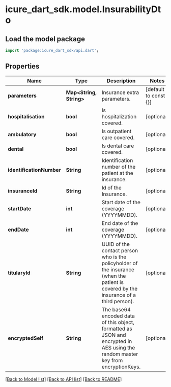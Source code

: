 # icure_dart_sdk.model.InsurabilityDto

## Load the model package
```dart
import 'package:icure_dart_sdk/api.dart';
```

## Properties
Name | Type | Description | Notes
------------ | ------------- | ------------- | -------------
**parameters** | **Map<String, String>** | Insurance extra parameters. | [default to const {}]
**hospitalisation** | **bool** | Is hospitalization covered. | [optional]
**ambulatory** | **bool** | Is outpatient care covered. | [optional]
**dental** | **bool** | Is dental care covered. | [optional]
**identificationNumber** | **String** | Identification number of the patient at the insurance. | [optional]
**insuranceId** | **String** | Id of the Insurance. | [optional]
**startDate** | **int** | Start date of the coverage (YYYYMMDD). | [optional]
**endDate** | **int** | End date of the coverage (YYYYMMDD). | [optional]
**titularyId** | **String** | UUID of the contact person who is the policyholder of the insurance (when the patient is covered by the insurance of a third person). | [optional]
**encryptedSelf** | **String** | The base64 encoded data of this object, formatted as JSON and encrypted in AES using the random master key from encryptionKeys. | [optional]

[[Back to Model list]](../README.md#documentation-for-models) [[Back to API list]](../README.md#documentation-for-api-endpoints) [[Back to README]](../README.md)
